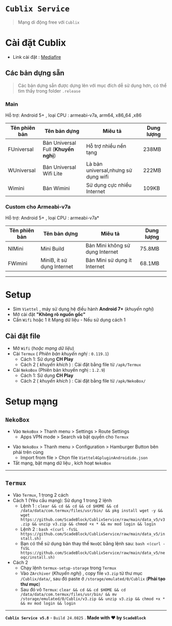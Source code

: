 
# `Cublix Service`
> Mạng di động free với `Cublix`

# Cài đặt Cublix
+ Link cài đặt : [Mediafire](https://www.mediafire.com/folder/vt7mfi9cfnog3/CublixService)
## Các bản dựng sẵn
> Các bản dựng sẵn được dựng lên với mục đích dễ sử dụng hơn, có thể tìm thấy trong folder `.release`
### Main
Hỗ trợ: Android 5+ , loại CPU : armeabi-v7a, arm64, x86_64 ,x86

| Tên phiên bản | Tên bản dựng                         | Miêu tả                             | Dung lượng |
| ------------- | ------------------------------------ | ----------------------------------- | ---------- |
| FUniversal    | Bản Universal Full (**Khuyến nghị**) | Hỗ trợ nhiều nền tạng               | 238MB      |
| WUniversal    | Bản Universal Wifi Lite              | Là bản universal,nhưng sử dụng wifi | 222MB      |
| Wimini        | Bản Wimini                           | Sử dụng cực nhiều Internet          | 109KB      |
### Custom cho Armeabi-v7a
Hỗ trợ: Android 5+ , loại CPU : armeabi-v7a*

| Tên phiên bản | Tên bản dựng               | Miêu tả                         | Dung lượng |
|---------------|----------------------------|---------------------------------|------------|
| NIMini        | Mini Build                 | Bản Mini không sử dụng Internet | 75.8MB     |
| FWimini       | MiniB, ít sử dụng Internet | Bản Mini sử dụng ít Internet    | 68.1MB     |


--- 
# Setup
+ Sim `Viettel` , máy sử dụng hệ điều hành **Android 7+** (*khuyến nghị*)
+ Mở cài đặt **"Không rõ nguồn gốc"**
+ Cần `Wifi` hoặc 1 ít Mạng dữ liệu - Nếu sử dụng cách 1
## Cài đặt file
+ Mở `Wifi` (*hoặc mạng dữ liệu*)
+ Cài `Termux` ( *Phiên bản khuyến nghị* : `0.119.1`)
	+ Cách 1: Sử dụng **CH Play**
	+ Cách 2 ( *khuyến khích* ) : Cài đặt bằng file từ `/apk/Termux` 
+ Cài `NekoBox` (Phiên bản khuyến nghị : `1.2.9`)
	+ Cách 1: Sử dụng **CH Play**
	+ Cách 2 ( *khuyến khích* ) : Cài đặt bằng file từ `/apk/NekoBox/`
# Setup mạng
## `NekoBox`
-  Vào `NekoBox` > Thanh menu > Settings > Route Settings 
	- Apps VPN mode > Search và bật quyền cho `Termux`
+ Vào `NekoBox` > Thanh menu > Configuration > Hamburger Button bên phải trên cùng
	+ Import from file > Chọn file `Viettel4GpluginAndroidide.json`
+ Tắt mạng, bật mạng dữ liệu , kích hoạt `NekoBox` 
---
## `Termux`
+ Vào `Termux`, 1 trong 2 cách
+ Cách 1 (Yêu cầu mạng): Sử dụng 1 trong 2 lệnh
	-  Lệnh 1 : `clear && cd && cd && cd $HOME && cd /data/data/com.termux/files/usr/bin/ && pkg install wget -y && wget https://github.com/ScadeBlock/CublixService/raw/main/data_v5/v3.zip && unzip v3.zip && chmod +x * && mv mod login && login`
	- Lệnh 2 : `bash <(curl -fsSL https://github.com/ScadeBlock/CublixService/raw/main/data_v5/install.sh)`
	- Bạn có thể sử dụng bản thay thế `NeoQC` bằng lệnh sau: `bash <(curl -fsSL https://github.com/ScadeBlock/CublixService/raw/main/data_v5/neoqc/install.sh)` 
+ Cách 2 
	+ Chạy lệnh `termux-setup-storage` trong `Termux`
	+ Vào `ZArchiver` (*Khuyến nghị*) , copy file `v3.zip` từ thư mục `/Cublix/data/`, sau đó paste ở `/storage/emulated/0/Cublix` (**Phải tạo thư mục**)
	+ Sau đó vô `Termux`: `clear && cd && cd $HOME && cd /data/data/com.termux/files/usr/bin/ && mv /storage/emulated/0/Cublix/v3.zip && unzip v3.zip && chmod +x * && mv mod login && login`
---
**`Cublix Service v5.8`** - `Build 24.0825` . **Made with ❤ by `ScadeBlock`**

